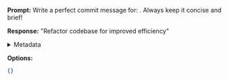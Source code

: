 **Prompt:**
Write a perfect commit message for: . Always keep it concise and brief!

**Response:**
"Refactor codebase for improved efficiency"

<details><summary>Metadata</summary>

- Duration: 971 ms
- Datetime: 2023-07-16T18:55:02.017231
- Model: gpt-3.5-turbo-0613

</details>

**Options:**
```json
{}
```

